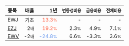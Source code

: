 | **종목** | **배율** | **1년** | **<small>변동성비용</small>** | **<small>금융비용</small>** | **<small>전체비용</small>** |
| :------- | -------: | ------: | --------------: | ------------: | ------------: |
| EWJ | 기초 | <span style="color: tomato">13.3<small>%</small></span> | - | - | - |
| [EZJ](/ezj/) | 2<small>배</small> | <span style="color: tomato">19.2<small>%</small></span> | 2.3<small>%</small> | 4.9<small>%</small> | 7.1<small>%</small> |
| [EWV](/ewv/) | -2<small>배</small> | <span style="color: cornflowerblue">-24.8<small>%</small></span> | 6.6<small>%</small> | -3.3<small>%</small> | 3.6<small>%</small> |